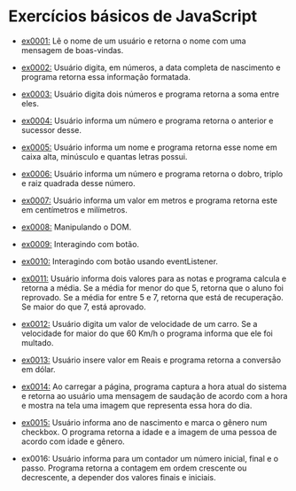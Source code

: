 # Exercícios básicos de JavaScript

- [ex0001:](exercicio_js/ex0001_boasVindas/ex0001_boasVindas.html) Lê o nome de um usuário e retorna o nome com uma mensagem de boas-vindas.

- [ex0002:](exercicio_js/ex0002_diaMesAnoNascimento/ex0002_diaMesAnoNascimento.html) Usuário digita, em números, a data completa de nascimento e programa retorna essa informação formatada.

- [ex0003:](exercicio_js/ex0003_somaDoisNumeros/ex0003_somaDoisNumeros.html) Usuário digita dois números e programa retorna a soma entre eles.

- [ex0004:](exercicio_js/ex0004_numeroAntesEDepois/ex0004_numeroAntesEDepois.html) Usuário informa um número e programa retorna o anterior e sucessor desse.

- [ex0005:](exercicio_js/ex0005_manipulaNome/ex0005_manipulaNome.html) Usuário informa um nome e programa retorna esse nome em caixa alta, minúsculo e quantas letras possui.

- [ex0006:](exercicio_js/ex0006_dobroTriploRaizQuadrada/ex0006_dobroTriploRaizQuadrada.html) Usuário informa um número e programa retorna o dobro, triplo e raiz quadrada desse número.

- [ex0007:](exercicio_js/ex0007_metroCentimetro/ex0007_metroCentimetro.html) Usuário informa um valor em metros e programa retorna este em centímetros e milímetros.

- [ex0008:](exercicio_js/ex0008_manipulaDom/ex0008_manipulaDom.html) Manipulando o DOM.

- [ex0009:](exercicio_js/ex0009_funcao/ex0009_funcao.html) Interagindo com botão.

- [ex0010:](exercicio_js/ex0010_eventListener/ex0010_eventListener.html) Interagindo com botão usando eventListener.

- [ex0011:](exercicio_js/ex0011_mediaDuasNotas/ex0011_mediaDuasNotas.html) Usuário informa dois valores para as notas e programa calcula e retorna a média. Se a média for menor do que 5, retorna que o aluno foi reprovado. Se a média for entre 5 e 7, retorna que está de recuperação. Se maior do que 7, está aprovado.

- [ex0012:](exercicio_js/ex0012_sistemaMulta/ex0012_sistemaMulta.html) Usuário digita um valor de velocidade de um carro. Se a velocidade for maior do que 60 Km/h o programa informa que ele foi multado.

- [ex0013:](exercicio_js/ex0013_conversorDolar/ex0013_conversorDolar.html) Usuário insere valor em Reais e programa retorna a conversão em dólar.

- [ex0014:](exercicio_js/ex0014_bomDiaTardeNoite/ex0014_bomDiaTardeNoite.html) Ao carregar a página, programa captura a hora atual do sistema e retorna ao usuário uma mensagem de saudação de acordo com a hora e mostra na tela uma imagem que representa essa hora do dia.

- [ex0015:](exercicio_js/ex0015_verificaIdade/ex0015_verificaIdade.html) Usuário informa ano de nascimento e marca o gênero num checkbox. O programa retorna a idade e a imagem de uma pessoa de acordo com idade e gênero.

- ex0016: Usuário informa para um contador um número inicial, final e o passo. Programa retorna a contagem em ordem crescente ou decrescente, a depender dos valores finais e iniciais.
